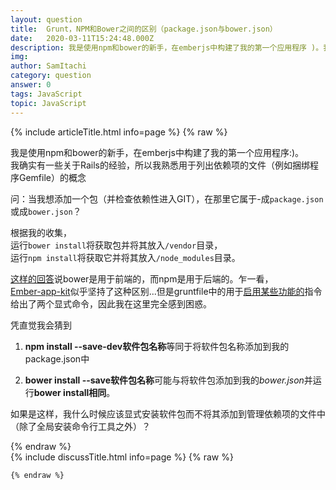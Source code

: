 ```yaml
---
layout: question
title:  Grunt，NPM和Bower之间的区别（package.json与bower.json）
date:   2020-03-11T15:24:48.000Z
description: 我是使用npm和bower的新手，在emberjs中构建了我的第一个应用程序 )。我确实有一些关于Rails的经验，所以我熟悉用于列出依赖项的文件（例如...
img: 
author: SamItachi
category: question
answer: 0
tags: JavaScript
topic: JavaScript
---
```

<div class="article-root">
  <div class="article">
    {% include articleTitle.html info=page %}
    {% raw %}
    <div class="article-content"><p><font style="vertical-align: inherit;"><font style="vertical-align: inherit;">我是使用npm和bower的新手，在emberjs中构建了我的第一个应用程序:)。</font></font><br><font style="vertical-align: inherit;"><font style="vertical-align: inherit;">
我确实有一些关于Rails的经验，所以我熟悉用于列出依赖项的文件（例如捆绑程序Gemfile）的概念</font></font></p>

<p><font style="vertical-align: inherit;"><font style="vertical-align: inherit;">问：当我想添加一个包（并检查依赖性进入GIT），在那里它属于-成</font></font><code>package.json</code><font style="vertical-align: inherit;"><font style="vertical-align: inherit;">或成</font></font><code>bower.json</code><font style="vertical-align: inherit;"><font style="vertical-align: inherit;">？</font></font></p>

<p><font style="vertical-align: inherit;"><font style="vertical-align: inherit;">根据我的收集，</font></font><br><font style="vertical-align: inherit;"><font style="vertical-align: inherit;">
运行</font></font><code>bower install</code><font style="vertical-align: inherit;"><font style="vertical-align: inherit;">将获取包并将其放入</font></font><code>/vendor</code><font style="vertical-align: inherit;"><font style="vertical-align: inherit;">目录，</font></font><br><font style="vertical-align: inherit;"><font style="vertical-align: inherit;">
运行</font></font><code>npm install</code><font style="vertical-align: inherit;"><font style="vertical-align: inherit;">将获取它并将其放入</font></font><code>/node_modules</code><font style="vertical-align: inherit;"><font style="vertical-align: inherit;">目录。</font></font></p>

<p><a href="https://stackoverflow.com/a/16493586/1592915"><font style="vertical-align: inherit;"><font style="vertical-align: inherit;">这样的回答</font></font></a><font style="vertical-align: inherit;"><font style="vertical-align: inherit;">说bower是用于前端的，而npm是用于后端的。</font><font style="vertical-align: inherit;">乍一看，</font></font><br>
<a href="https://github.com/stefanpenner/ember-app-kit" rel="noreferrer"><font style="vertical-align: inherit;"><font style="vertical-align: inherit;">Ember-app-kit</font></font></a><font style="vertical-align: inherit;"><font style="vertical-align: inherit;">似乎坚持了这种区别...但是gruntfile中的用于</font></font><a href="https://github.com/stefanpenner/ember-app-kit/blob/master/Gruntfile.js#L40-L42" rel="noreferrer"><font style="vertical-align: inherit;"><font style="vertical-align: inherit;">启用某些功能的</font></font></a><font style="vertical-align: inherit;"><font style="vertical-align: inherit;">指令给出了两个显式命令，因此我在这里完全感到困惑。</font></font></p>

<p><font style="vertical-align: inherit;"><font style="vertical-align: inherit;">凭直觉我会猜到  </font></font></p>

<ol>
<li><p><strong><font style="vertical-align: inherit;"><font style="vertical-align: inherit;">npm install --save-dev软件包名称</font></font></strong><font style="vertical-align: inherit;"><font style="vertical-align: inherit;">等同于将软件包名称添加到我的package.json中</font></font></p></li>
<li><p><strong><font style="vertical-align: inherit;"><font style="vertical-align: inherit;">bower install --save软件包名称</font></font></strong><font style="vertical-align: inherit;"><font style="vertical-align: inherit;">可能与将软件包添加到我的</font></font><em><font style="vertical-align: inherit;"><font style="vertical-align: inherit;">bower.json</font></font></em><font style="vertical-align: inherit;"><font style="vertical-align: inherit;">并运行</font></font><strong><font style="vertical-align: inherit;"><font style="vertical-align: inherit;">bower install相同</font></font></strong><font style="vertical-align: inherit;"><font style="vertical-align: inherit;">。  </font></font></p></li>
</ol>

<p><font style="vertical-align: inherit;"><font style="vertical-align: inherit;">如果是这样，我什么时候应该显式安装软件包而不将其添加到管理依赖项的文件中（除了全局安装命令行工具之外）？</font></font></p></div>
    {% endraw %}
  </div>

  <div class="discuss-wrapper">
    {% include discussTitle.html info=page %}
    {% raw %}
    
    {% endraw %}
  </div>
<div>
